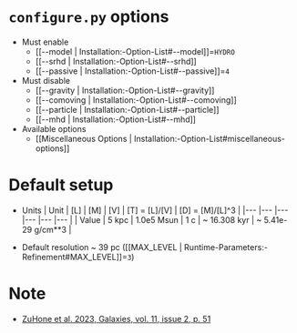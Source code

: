 # `configure.py` options
- Must enable
   - [[--model | Installation:-Option-List#--model]]=`HYDRO`
   - [[--srhd | Installation:-Option-List#--srhd]]
   - [[--passive | Installation:-Option-List#--passive]]=`4`
- Must disable
   - [[--gravity | Installation:-Option-List#--gravity]]
   - [[--comoving | Installation:-Option-List#--comoving]]
   - [[--particle | Installation:-Option-List#--particle]]
   - [[--mhd | Installation:-Option-List#--mhd]]
- Available options
   - [[Miscellaneous Options | Installation:-Option-List#miscellaneous-options]]


# Default setup
- Units
   | Unit  | [L]   | [M]        | [V] | [T] = [L]/[V] | [D] = [M]/[L]^3    |
   |---    |---    |---         |---  |---            |---                 |
   | Value | 5 kpc | 1.0e5 Msun | 1 c | ~ 16.308 kyr  | ~ 5.41e-29 g/cm**3 |

- Default resolution ~ 39 pc ([[MAX_LEVEL | Runtime-Parameters:-Refinement#MAX_LEVEL]]=`3`)


# Note
- [ZuHone et al. 2023, Galaxies, vol. 11, issue 2, p. 51](https://doi.org/10.3390/galaxies11020051)

